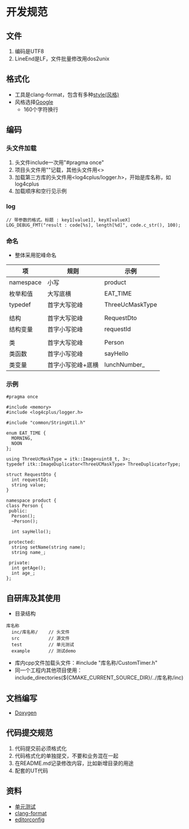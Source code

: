 # 开发规范
## 文件
1. 编码是UTF8
1. LineEnd是LF，文件批量修改用dos2unix

## 格式化
* 工具是clang-format，包含有多种[style(风格)](https://blog.csdn.net/booksyhay/article/details/121115665)
* 风格选择[Google](https://zh-google-styleguide.readthedocs.io/en/latest/google-cpp-styleguide/contents/)
  * 160个字符换行

## 编码
### 头文件加载
1. 头文件include一次用"#pragma once"
1. 项目头文件用""记载，其他头文件用<>
1. 加载第三方库的头文件用<log4cplus/logger.h>，开始是库名称，如log4cplus
1. 加载顺序和空行见示例

### log
```
// 带参数的格式。标题 : key1[value1], keyX[valueX]
LOG_DEBUG_FMT("result : code[%s], length[%d]", code.c_str(), 100);
```

### 命名
* 整体采用驼峰命名

| 项 | 规则 | 示例 |
| - | - | - |
| namespace | 小写 | product |
| 枚举和值 | 大写底横 | EAT_TIME |
| typedef | 首字大写驼峰 | ThreeUcMaskType |
|  |  |  |
| 结构 | 首字大写驼峰 | RequestDto |
| 结构变量 | 首字小写驼峰 | requestId |
|  |  |  |
| 类 | 首字大写驼峰 | Person |
| 类函数 | 首字小写驼峰 | sayHello |
| 类变量 | 首字小写驼峰+底横 | lunchNumber_ |

### 示例
```
#pragma once

#include <memory>
#include <log4cplus/logger.h>

#include "common/StringUtil.h"

enum EAT_TIME {
  MORNING,
  NOON
};

using ThreeUcMaskType = itk::Image<uint8_t, 3>;
typedef itk::ImageDuplicator<ThreeUCMaskType> ThreeDuplicatorType;

struct RequestDto {
  int requestId;
  string value;
}

namespace product {
class Person {
 public:
  Person();
  ~Person();

  int sayHello();

 protected:
  string setName(string name);
  string name_;

 private:
  int getAge();
  int age_;
};
```

## 自研库及其使用
* 目录结构

```
库名称
  inc/库名称/    // 头文件
  src           // 源文件
  test          // 单元测试
  example       // 测试demo
```

* 库内cpp文件加载头文件：#include "库名称/CustomTimer.h"
* 同一个工程内其他项目使用：include_directories(${CMAKE_CURRENT_SOURCE_DIR}/../库名称/inc)

## 文档编写
* [Doxygen](/third/doxygen)

## 代码提交规范
1. 代码提交前必须格式化
1. 代码格式化的单独提交，不要和业务混在一起
1. 在README.md记录修改内容，比如新增目录的用途
1. 配套的UT代码

## 资料
* [单元测试](../dev/ut)
* [clang-format](../third/clang-format)
* [editorconfig](https://juejin.im/post/5b9cba4c6fb9a05cf67a79a4)
